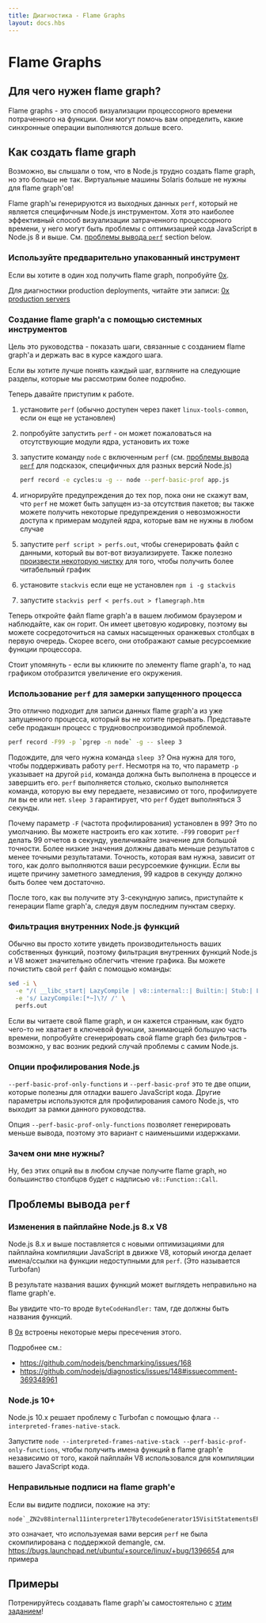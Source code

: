 ```yaml
---
title: Диагностика - Flame Graphs
layout: docs.hbs
---
```


# Flame Graphs

## Для чего нужен flame graph?

Flame graphs - это способ визуализации процессорного времени потраченного на функции. Они могут помочь вам определить, какие синхронные операции выполняются дольше всего.

## Как создать flame graph

Возможно, вы слышали о том, что в Node.js трудно создать flame graph, но это больше не так.
Виртуальные машины Solaris больше не нужны для flame graph'ов!

Flame graph'ы генерируются из выходных данных `perf`, который не является специфичным Node.js инструментом. Хотя это наиболее эффективный способ визуализации затраченного процессорного времени, у него могут быть проблемы с оптимизацией кода JavaScript в Node.js 8 и выше. См. [проблемы вывода `perf`](#perf-output-issues) section below.

### Используйте предварительно упакованный инструмент

Если вы хотите в один ход получить flame graph, попробуйте [0x](https://www.npmjs.com/package/0x).

Для диагностики production deployments, читайте эти записи: [0x production servers](https://github.com/davidmarkclements/0x/blob/master/docs/production-servers.md)

### Создание flame graph'а с помощью системных инструментов

Цель это руководства - показать шаги, связанные с созданием flame graph'а и держать вас в курсе каждого шага.

Если вы хотите лучше понять каждый шаг, взгляните на следующие разделы, которые мы рассмотрим более подробно.

Теперь давайте приступим к работе.

1. установите `perf` (обычно доступен через пакет `linux-tools-common`, если он еще не установлен)
2. попробуйте запустить `perf` - он может пожаловаться на отсутствующие модули ядра, установить их тоже
3. запустите команду `node` с включенным `perf` (см. [проблемы вывода `perf`](#perf-output-issues) для подсказок, специфичных для разных версий Node.js)

    ```bash
    perf record -e cycles:u -g -- node --perf-basic-prof app.js
    ```

4. игнорируйте предупреждения до тех пор, пока они не скажут вам, что `perf` не может быть запущен из-за отсутствия пакетов; вы также можете получить некоторые предупреждения о невозможности доступа к примерам модулей ядра, которые вам не нужны в любом случае
5. запустите `perf script > perfs.out`, чтобы сгенерировать файл с данными, который вы вот-вот визуализируете. Также полезно [произвести некоторую чистку](#filtering-out-node-js-internal-functions) для того, чтобы получить более читабельный график
6. установите `stackvis` если еще не установлен `npm i -g stackvis`
7. запустите `stackvis perf < perfs.out > flamegraph.htm`

Теперь откройте файл flame graph'а в вашем любимом браузером и наблюдайте, как он горит. Он имеет цветовую кодировку, поэтому вы можете сосредоточиться на самых насыщенных оранжевых столбцах в первую очередь. Скорее всего, они отображают самые ресурсоемкие функции процессора.

Стоит упомянуть - если вы кликните по элементу flame graph'а, то над графиком отобразится увеличение его окружения.

### Использование `perf` для замерки запущенного процесса

Это отлично подходит для записи данных flame graph'а из уже запущенного процесса, который вы не хотите прерывать. Представьте себе продакшн процесс с трудновоспроизводимой проблемой.

```bash
perf record -F99 -p `pgrep -n node` -g -- sleep 3
```

Подождите, для чего нужна команда `sleep 3`? Она нужна для того, чтобы поддерживать работу `perf`. Несмотря на то, что параметр `-p` указывает на другой `pid`, команда должна быть выполнена в процессе и завершить его.
`perf` выполняется столько, сколько выполняется команда, которую вы ему передаете, независимо от того, профилируете ли вы ее или нет. `sleep 3` гарантирует, что `perf` будет выполняться 3 секунды.

Почему параметр `-F` (частота профилирования) установлен в 99? Это по умолчанию. Вы можете настроить его как хотите.
`-F99` говорит `perf` делать 99 отчетов в секунду, увеличивайте значение для большой точности. Более низкие значения должны давать меньше результатов с менее точными результатами. Точность, которая вам нужна, зависит от того, как долго выполняются ваши ресурсоемкие функции. Если вы ищете причину заметного замедления, 99 кадров в секунду должно быть более чем достаточно.

После того, как вы получите эту 3-секундную запись, приступайте к генерации flame graph'а, следуя двум последним пунктам сверху.

### Фильтрация внутренних Node.js функций

Обычно вы просто хотите увидеть производительность ваших собственных функций, поэтому фильтрация внутренних функций Node.js и V8 может значительно облегчить чтение графика. Вы можете почистить свой `perf` файл с помощью команды:

```bash
sed -i \
  -e "/( __libc_start| LazyCompile | v8::internal::| Builtin:| Stub:| LoadIC:|\[unknown\]| LoadPolymorphicIC:)/d" \
  -e 's/ LazyCompile:[*~]\?/ /' \
  perfs.out
```

Если вы читаете свой flame graph, и он кажется странным, как будто чего-то не хватает в ключевой функции, занимающей большую часть времени, попробуйте сгенерировать свой flame graph без фильтров - возможно, у вас возник редкий случай проблемы с самим Node.js.

### Опции профилирования Node.js

`--perf-basic-prof-only-functions` и `--perf-basic-prof` это те две опции, которые полезны для отладки вашего JavaScript кода. Другие параметры используются для профилирования самого Node.js, что выходит за рамки данного руководства.

Опция `--perf-basic-prof-only-functions` позволяет генерировать меньше вывода, поэтому это вариант с наименьшими издержками.

### Зачем они мне нужны?

Ну, без этих опций вы в любом случае получите flame graph, но большинство столбцов будет с надписью `v8::Function::Call`.

## Проблемы вывода `perf`

### Изменения в пайплайне Node.js 8.x V8

Node.js 8.x и выше поставляется с новыми оптимизациями для пайплайна компиляции JavaScript в движке V8, который иногда делает имена/ссылки на функции недоступными для `perf`. (Это называется Turbofan)

В результате названия ваших функций может выглядеть неправильно на flame graph'е.

Вы увидите что-то вроде `ByteCodeHandler:` там, где должны быть названия функций.

В [0x](https://www.npmjs.com/package/0x) встроены некоторые меры пресечения этого.

Подробнее см.:

* https://github.com/nodejs/benchmarking/issues/168
* https://github.com/nodejs/diagnostics/issues/148#issuecomment-369348961

### Node.js 10+

Node.js 10.x решает проблему с Turbofan с помощью флага `--interpreted-frames-native-stack`.

Запустите `node --interpreted-frames-native-stack --perf-basic-prof-only-functions`, чтобы получить имена функций в flame graph'е независимо от того, какой пайплайн V8 использовался для компиляции вашего JavaScript кода.

### Неправильные подписи на flame graph'е

Если вы видите подписи, похожие на эту:

```
node`_ZN2v88internal11interpreter17BytecodeGenerator15VisitStatementsEPNS0_8ZoneListIPNS0_9StatementEEE
```

это означает, что используемая вами версия `perf` не была скомпилирована с поддержкой demangle, см. https://bugs.launchpad.net/ubuntu/+source/linux/+bug/1396654 для примера

## Примеры

Потренируйтесь создавать flame graph'ы самостоятельно с [этим заданием](https://github.com/naugtur/node-example-flamegraph)!
